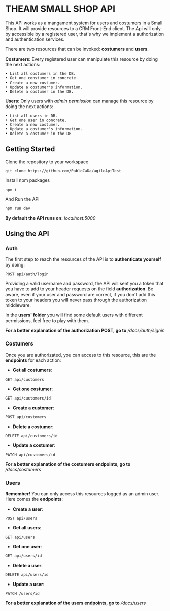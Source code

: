# THEAM SMALL SHOP API

This API works as a mangament system for users and costumers in a Small Shop. It will provide resources to a CRM
Front-End client. The Api will only by accessible by a registered user, that's why we implement a authorization and authentication services. 

There are two resources that can be invoked: **costumers** and **users**.

**Costumers**: Every registered user can manipulate this resource by doing the next actions: 

    • List all costumers in the DB.
    • Get one constumer in concrete.
    • Create a new costumer.
    • Update a costumer's information.
    • Delete a costumer in the DB.

**Users**: Only users with *admin permission* can manage this resource by doing the next actions: 

    • List all users in DB.
    • Get one user in concrete.
    • Create a new costumer.
    • Update a costumer's information.
    • Delete a costumer in the DB


## Getting Started

Clone the repository to your workspace 
```
git clone https://github.com/PabloCaDa/agileApiTest
```
Install npm packages

```
npm i
```

And Run the API

```
npm run dev
```

**By default the API runs on:** *localhost:5000*

## Using the API 

### Auth

The first step to reach the resources of the API is to **authenticate yourself** by doing: 

```
POST api/auth/login
```
 Providing a valid username and password, the API will sent you a token that you have to add to your header requests on the field **authorization**. Be aware, even if your user and password are correct, if you don't add this token to your headers you will never pass through the authorization middleware. 

 In the **users' folder** you will find some default users with different permissions, feel free to play with them.

**For a better explanation of the authorization POST, go to** */docs/auth/signin*

### Costumers

Once you are authorizated, you can access to this resource, this are the **endpoints** for each action:

- **Get all costumers**: 
```
GET api/customers
```

- **Get one costumer**: 
```
GET api/customers/id
```

- **Create a customer**: 
```
POST api/customers
```

- **Delete a costumer**: 
```
DELETE api/customers/id
```

- **Update a costumer**: 
```
PATCH api/customers/id
```

**For a better explanation of the costumers endpoints, go to** */docs/costumers*


### Users

**Remember!** You can only access this resources logged as an admin user. Here comes the **endpoints**:

- **Create a user**: 

```
POST api/users
```

- **Get all users**: 
```
GET api/users
```

- **Get one user**: 
```
GET api/users/id
```

- **Delete a user**: 
```
DELETE api/users/id
```

- **Update a user**: 
```
PATCH /users/id
```
**For a better explanation of the users endpoints, go to** */docs/users*
